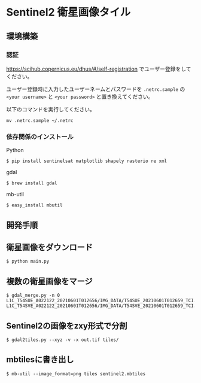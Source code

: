 # Sentinel2 衛星画像タイル


## 環境構築

### 認証

https://scihub.copernicus.eu/dhus/#/self-registration でユーザー登録をしてください。

ユーザー登録時に入力したユーザーネームとパスワードを `.netrc.sample` の `<your username>` と `<your password>` と置き換えてください。

以下のコマンドを実行してください。

```
mv .netrc.sample ~/.netrc
```

### 依存関係のインストール

Python 

```
$ pip install sentinelsat matplotlib shapely rasterio re xml

```

gdal

```
$ brew install gdal
```

mb-util
```
$ easy_install mbutil
```

## 開発手順

## 衛星画像をダウンロード

```
$ python main.py
```

## 複数の衛星画像をマージ

```
$ gdal_merge.py -n 0 L1C_T54SUE_A022122_20210601T012656/IMG_DATA/T54SUE_20210601T012659_TCI.jp2 L1C_T54SVE_A022122_20210601T012656/IMG_DATA/T54SVE_20210601T012659_TCI.jp2
```

## Sentinel2の画像をzxy形式で分割

```
$ gdal2tiles.py --xyz -v -x out.tif tiles/
```

## mbtilesに書き出し

```
$ mb-util --image_format=png tiles sentinel2.mbtiles
```
